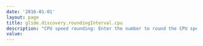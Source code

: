 ```yaml
---
date: '2016-01-01'
layout: page
title: glide.discovery.roundingInterval.cpu
description: "CPU speed rounding: Enter the number to round the CPU speed to. The units are in MHz. "
value:  
---
```

